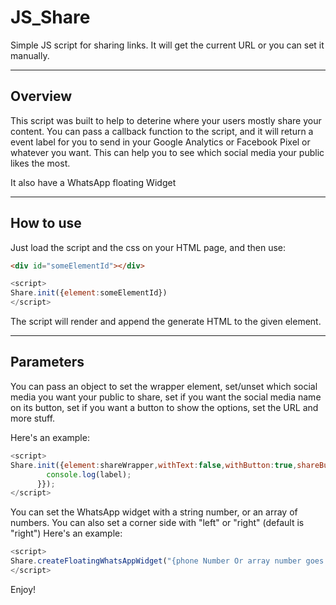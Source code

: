 # JS_Share
Simple JS script for sharing links. It will get the current URL or you can set it manually.

---

## Overview
This script was built to help to deterine where your users mostly share your content. You can pass a callback function to the script, and it will return a event label for you to send in your Google Analytics or Facebook Pixel or whatever you want. This can help you to see which social media your public likes the most.

It also have a WhatsApp floating Widget

---

## How to use
Just load the script and the css on your HTML page, and then use: 
```html
<div id="someElementId"></div>
```

```javascript
<script>
Share.init({element:someElementId})
</script>
```

The script will render and append the generate HTML to the given element. 

---

## Parameters

You can pass an object to set the wrapper element, set/unset which social media you want your public to share, set if you want the social media name on its button, set if you want a button to show the options, set the URL and more stuff. 

Here's an example: 
```javascript
<script>
Share.init({element:shareWrapper,withText:false,withButton:true,shareButtonText:'share',withWindow:true,url:'https://mycustomurl',onShare:function(label){
        console.log(label);
      }});
</script>
```

You can set the WhatsApp widget with a string number, or an array of numbers. You can also set a corner side with "left" or "right" (default is "right") Here's an example:
```javascript
<script>
Share.createFloatingWhatsAppWidget("{phone Number Or array number goes here}","left");
</script>
```

Enjoy!
